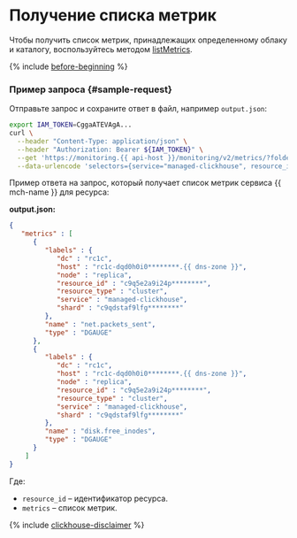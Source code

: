 # Получение списка метрик

Чтобы получить список метрик, принадлежащих определенному облаку и каталогу, воспользуйтесь методом [listMetrics](../../api-ref/MetricsMeta/listMetrics.md).

{% include [before-beginning](../../../_includes/monitoring/before-beginning.md) %}

### Пример запроса {#sample-request}

Отправьте запрос и сохраните ответ в файл, например `output.json`:

```bash
export IAM_TOKEN=CggaATEVAgA...
curl \
  --header "Content-Type: application/json" \
  --header "Authorization: Bearer ${IAM_TOKEN}" \
  --get 'https://monitoring.{{ api-host }}/monitoring/v2/metrics/?folderId=b1gucmd4tma1********&pageSize=200' \
  --data-urlencode 'selectors={service="managed-clickhouse", resource_id="c9q5e2a9i24p********"}' > output.json
```

Пример ответа на запрос, который получает список метрик сервиса {{ mch-name }} для ресурса:

**output.json:**
```json
{
   "metrics" : [
      {
         "labels" : {
            "dc" : "rc1c",
            "host" : "rc1c-dqd0h0i0********.{{ dns-zone }}",
            "node" : "replica",
            "resource_id" : "c9q5e2a9i24p********",
            "resource_type" : "cluster",
            "service" : "managed-clickhouse",
            "shard" : "c9qdstaf9lfg********"
         },
         "name" : "net.packets_sent",
         "type" : "DGAUGE"
      },
      {
         "labels" : {
            "dc" : "rc1c",
            "host" : "rc1c-dqd0h0i0********.{{ dns-zone }}",
            "node" : "replica",
            "resource_id" : "c9q5e2a9i24p********",
            "resource_type" : "cluster",
            "service" : "managed-clickhouse",
            "shard" : "c9qdstaf9lfg********"
         },
         "name" : "disk.free_inodes",
         "type" : "DGAUGE"
      }
    ]
}
```

Где:

* `resource_id` – идентификатор ресурса.
* `metrics` – список метрик.

{% include [clickhouse-disclaimer](../../../_includes/clickhouse-disclaimer.md) %}
